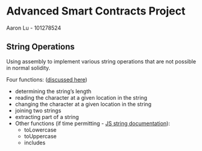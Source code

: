 # Advanced Smart Contracts Project
Aaron Lu - 101278524

## String Operations
Using assembly to implement various string operations that are not possible in normal solidity.

Four functions: ([discussed here](https://hackernoon.com/working-with-strings-in-solidity-c4ff6d5f8008))
- determining the string’s length
- reading the character at a given location in the string
- changing the character at a given location in the string
- joining two strings
- extracting part of a string
- Other functions (if time permitting - [JS string documentation](https://developer.mozilla.org/en-US/docs/Web/JavaScript/Reference/Global_Objects/String)):
  - toLowercase
  - toUppercase
  - includes
